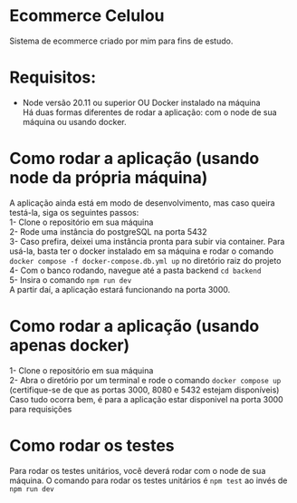 ﻿# Ecommerce Celulou
Sistema de ecommerce criado por mim para fins de estudo.

# Requisitos:
- Node versão 20.11 ou superior OU Docker instalado na máquina  
Há duas formas diferentes de rodar a aplicação: com o node de sua máquina ou usando docker.  

# Como rodar a aplicação (usando node da própria máquina)
A aplicação ainda está em modo de desenvolvimento, mas caso queira testá-la, siga os seguintes passos:  
1- Clone o repositório em sua máquina  
2- Rode uma instância do postgreSQL na porta 5432  
3- Caso prefira, deixei uma instância pronta para subir via container. Para usá-la, basta ter o docker instalado em sa máquina e rodar o comando ```docker compose -f docker-compose.db.yml up``` no diretório raiz do projeto  
4- Com o banco rodando, navegue até a pasta backend ```cd backend```  
5- Insira o comando ```npm run dev```  
A partir daí, a aplicação estará funcionando na porta 3000.  

# Como rodar a aplicação (usando apenas docker)  
1- Clone o repositório em sua máquina  
2- Abra o diretório por um terminal e rode o comando ```docker compose up``` (certifique-se de que as portas 3000, 8080 e 5432 estejam disponíveis)  
Caso tudo ocorra bem, é para a aplicação estar disponivel na porta 3000 para requisições  

# Como rodar os testes
Para rodar os testes unitários, você deverá rodar com o node de sua máquina. O comando para rodar os testes unitários é ```npm test``` ao invés de ```npm run dev``` 
